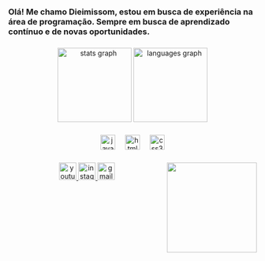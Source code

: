 <h3 align="left">Olá! Me chamo Dieimissom, estou em busca de experiência na área de programação. Sempre em busca de aprendizado contínuo e de novas oportunidades.</h3>

###

<div align="center">
  <img src="https://github-readme-stats.vercel.app/api?username=zmining&hide_title=false&hide_rank=false&show_icons=true&include_all_commits=true&count_private=true&disable_animations=false&theme=dracula&locale=en&hide_border=false" height="150" alt="stats graph"  />
  <img src="https://github-readme-stats.vercel.app/api/top-langs?username=zmining&locale=en&hide_title=false&layout=compact&card_width=320&langs_count=5&theme=dracula&hide_border=false" height="150" alt="languages graph"  />
</div>

###

<div align="center">
  <img src="https://cdn.jsdelivr.net/gh/devicons/devicon/icons/javascript/javascript-original.svg" height="30" alt="javascript logo"  />
  <img width="12" />
  <img src="https://cdn.jsdelivr.net/gh/devicons/devicon/icons/html5/html5-original.svg" height="30" alt="html5 logo"  />
  <img width="12" />
  <img src="https://cdn.jsdelivr.net/gh/devicons/devicon/icons/css3/css3-original.svg" height="30" alt="css3 logo"  />
</div>

###

<img align="right" height="182" src="https://media.giphy.com/media/v1.Y2lkPTc5MGI3NjExdXVqYnZ4cjRpbDJ0amNncTZhYzBobTF3N282NnJqeWZqamhjam1zbiZlcD12MV9pbnRlcm5hbF9naWZfYnlfaWQmY3Q9cw/9t4VpnLoHtAd8uFb82/giphy.gif"  />

###

<div align="center">
  <a href="https://www.youtube.com/@zmining859" target="_blank">
    <img src="https://img.shields.io/static/v1?message=Youtube&logo=youtube&label=&color=FF0000&logoColor=white&labelColor=&style=for-the-badge" height="35" alt="youtube logo"  />
  </a>
  <a href="https://instagram.com/zmining_" target="_blank">
    <img src="https://img.shields.io/static/v1?message=Instagram&logo=instagram&label=&color=E4405F&logoColor=white&labelColor=&style=for-the-badge" height="35" alt="instagram logo"  />
  </a>
  <a href="mailto:dieimissom2007@gmail.com" target="_blank">
    <img src="https://img.shields.io/static/v1?message=Gmail&logo=gmail&label=&color=D14836&logoColor=white&labelColor=&style=for-the-badge" height="35" alt="gmail logo"  />
  </a>
</div>

###
